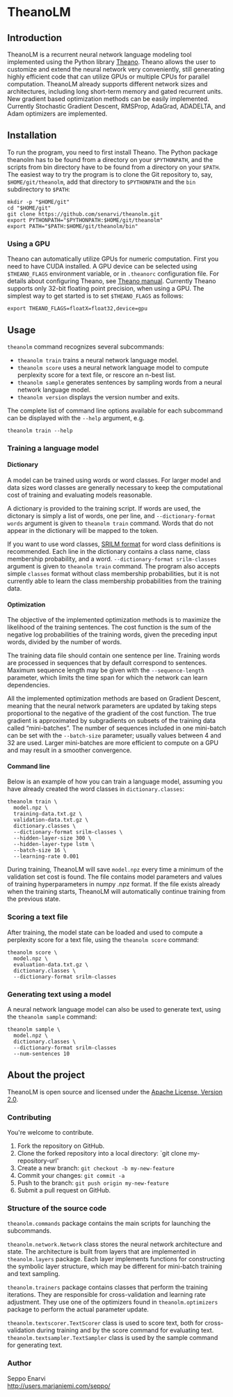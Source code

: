 # TheanoLM


## Introduction

TheanoLM is a recurrent neural network language modeling tool implemented using
the Python library [Theano](http://www.deeplearning.net/software/theano/).
Theano allows the user to customize and extend the neural network very
conveniently, still generating highly efficient code that can utilize GPUs or
multiple CPUs for parallel computation. TheanoLM already supports different
network sizes and architectures, including long short-term memory and gated
recurrent units. New gradient based optimization methods can be easily
implemented. Currently Stochastic Gradient Descent, RMSProp, AdaGrad, ADADELTA,
and Adam optimizers are implemented.


## Installation

To run the program, you need to first install Theano. The Python package
theanolm has to be found from a directory on your `$PYTHONPATH`, and the scripts
from bin directory have to be found from a directory on your `$PATH`. The
easiest way to try the program is to clone the Git repository to, say,
`$HOME/git/theanolm`, add that directory to `$PYTHONPATH` and the `bin`
subdirectory to `$PATH`:

    mkdir -p "$HOME/git"
    cd "$HOME/git"
    git clone https://github.com/senarvi/theanolm.git
    export PYTHONPATH="$PYTHONPATH:$HOME/git/theanolm"
    export PATH="$PATH:$HOME/git/theanolm/bin"


### Using a GPU

Theano can automatically utilize GPUs for numeric computation. First you need to
have CUDA installed. A GPU device can be selected using `$THEANO_FLAGS`
environment variable, or in `.theanorc` configuration file. For details about
configuring Theano, see
[Theano manual](http://deeplearning.net/software/theano/library/config.html).
Currently Theano supports only 32-bit floating point precision, when using a
GPU. The simplest way to get started is to set `$THEANO_FLAGS` as follows:

    export THEANO_FLAGS=floatX=float32,device=gpu


## Usage

`theanolm` command recognizes several subcommands:

- `theanolm train` trains a neural network language model.
- `theanolm score` uses a neural network language model to compute perplexity
  score for a text file, or rescore an n-best list.
- `theanolm sample` generates sentences by sampling words from a neural network
  language model.
- `theanolm version` displays the version number and exits.

The complete list of command line options available for each subcommand can be
displayed with the `--help` argument, e.g.

    theanolm train --help


### Training a language model

#### Dictionary

A model can be trained using words or word classes. For larger model and data
sizes word classes are generally necessary to keep the computational cost of
training and evaluating models reasonable.

A dictionary is provided to the training script. If words are used, the
dictonary is simply a list of words, one per line, and `--dictionary-format
words` argument is given to `theanolm train` command. Words that do not appear
in the dictionary will be mapped to the <UNK> token.

If you want to use word classes,
[SRILM format](http://www.speech.sri.com/projects/srilm/manpages/classes-format.5.html)
for word class definitions is recommended. Each line in the dictionary contains
a class name, class membership probability, and a word. `--dictionary-format
srilm-classes` argument is given to `theanolm train` command. The program also
accepts simple `classes` format without class membership probabilities, but it
is not currently able to learn the class membership probabilities from the
training data.

#### Optimization

The objective of the implemented optimization methods is to maximize the
likelihood of the training sentences. The cost function is the sum of the
negative log probabilities of the training words, given the preceding input
words, divided by the number of words.

The training data file should contain one sentence per line. Training words are
processed in sequences that by default correspond to sentences. Maximum sequence
length may be given with the `--sequence-length` parameter, which limits the
time span for which the network can learn dependencies.

All the implemented optimization methods are based on Gradient Descent, meaning
that the neural network parameters are updated by taking steps proportional to
the negative of the gradient of the cost function. The true gradient is
approximated by subgradients on subsets of the training data called
“mini-batches”. The number of sequences included in one mini-batch can be set
with the `--batch-size` parameter; usually values between 4 and 32 are used.
Larger mini-batches are more efficient to compute on a GPU and may result in a
smoother convergence.

#### Command line

Below is an example of how you can train a language model, assuming you have
already created the word classes in `dictionary.classes`:

    theanolm train \
      model.npz \
      training-data.txt.gz \
      validation-data.txt.gz \
      dictionary.classes \
      --dictionary-format srilm-classes \
      --hidden-layer-size 300 \
      --hidden-layer-type lstm \
      --batch-size 16 \
      --learning-rate 0.001

During training, TheanoLM will save `model.npz` every time a minimum of the
validation set cost is found. The file contains model parameters and values of
training hyperparameters in numpy .npz format. If the file exists already when
the training starts, TheanoLM will automatically continue training from the
previous state.


### Scoring a text file

After training, the model state can be loaded and used to compute a perplexity
score for a text file, using the `theanolm score` command:

    theanolm score \
      model.npz \
      evaluation-data.txt.gz \
      dictionary.classes \
      --dictionary-format srilm-classes


### Generating text using a model

A neural network language model can also be used to generate text, using the
`theanolm sample` command:

    theanolm sample \
      model.npz \
      dictionary.classes \
      --dictionary-format srilm-classes
      --num-sentences 10


## About the project

TheanoLM is open source and licensed under the
[Apache License, Version 2.0](LICENSE.txt).


### Contributing

You're welcome to contribute.

1. Fork the repository on GitHub.
2. Clone the forked repository into a local directory: `git clone my-repository-url'
3. Create a new branch: `git checkout -b my-new-feature`
4. Commit your changes: `git commit -a`
5. Push to the branch: `git push origin my-new-feature`
6. Submit a pull request on GitHub.


### Structure of the source code

`theanolm.commands` package contains the main scripts for launching the
subcommands.

`theanolm.network.Network` class stores the neural network architecture and
state. The architecture is built from layers that are implemented in
`theanolm.layers` package. Each layer implements functions for constructing the
symbolic layer structure, which may be different for mini-batch training and
text sampling.

`theanolm.trainers` package contains classes that perform the training
iterations. They are responsible for cross-validation and learning rate
adjustment. They use one of the optimizers found in `theanolm.optimizers`
package to perform the actual parameter update.

`theanolm.textscorer.TextScorer` class is used to score text, both for
cross-validation during training and by the score command for evaluating text.
`theanolm.textsampler.TextSampler` class is used by the sample command for
generating text.


### Author

Seppo Enarvi  
http://users.marjaniemi.com/seppo/
